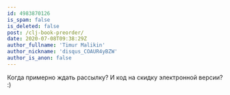 ```yaml
---
id: 4983870126
is_spam: false
is_deleted: false
post: /clj-book-preorder/
date: 2020-07-08T09:38:29Z
author_fullname: 'Timur Malikin'
author_nickname: 'disqus_COAUR4yBZW'
author_is_anon: false
---
```


<p>Когда примерно ждать рассылку? И код на скидку электронной версии? :)</p>
